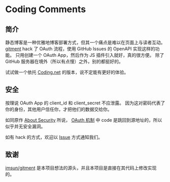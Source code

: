 # Coding Comments

## 简介

静态博客是一种优雅地博客部署方式，但其一个痛点是难以在页面上与读者互动。
[gitment](https://imsun.net/posts/gitment-introduction/) hack 了 OAuth 流程，使用 GitHub Issues 的 OpenAPI 实现这样的功能。
只用创建一个 OAuth App，然后作为 JS 插件引入就好，真的很方便。
除了 GitHub 服务器在境外（所以有点慢）之外，别的都挺好的。

试试做一个依托 [Coding.net](https://coding.net) 的版本，说不定能有更好的体验。

## 安全

按理说 OAuth App 的 client_id 和 client_secret 不应泄露。
因为这对密码代表了你的身份，其他用户信任你，才把他们的数据交给你。

如同原作 [About Security](https://github.com/imsun/gitment#about-security) 所说，
[OAuth 机制](http://www.ruanyifeng.com/blog/2014/05/oauth_2_0.html) 中 code 是跳回到源地址的，所以似乎并无安全漏洞。

如有 hack 的方式，欢迎以 [Issue](https://github.com/Coding/Comments/issues) 方式通知我们。

## 致谢

[imsun/gitment](https://github.com/imsun/gitment) 是本项目想法的源头，并且本项目是直接在其代码上修改实现的。
